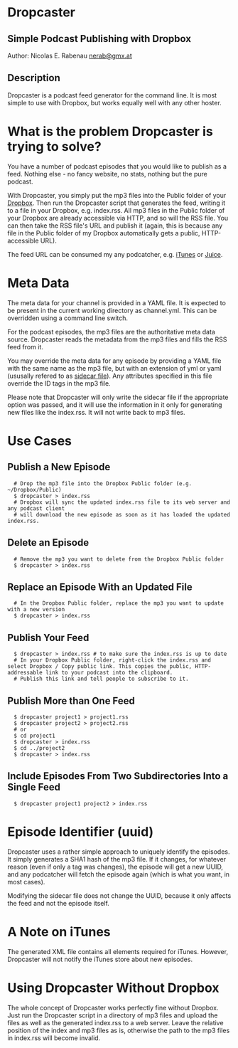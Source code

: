 Dropcaster
==========
Simple Podcast Publishing with Dropbox
--------------------------------------
Author: Nicolas E. Rabenau <nerab@gmx.at>

Description
-----------
Dropcaster is a podcast feed generator for the command line. It is most simple to use with Dropbox, but works equally well with any other hoster.

What is the problem Dropcaster is trying to solve?
==================================================

You have a number of podcast episodes that you would like to publish as a feed. Nothing else - no fancy website, no stats, nothing but the pure podcast.

With Dropcaster, you simply put the mp3 files into the Public folder of your [Dropbox](http://www.dropbox.com/). Then run the Dropcaster script that generates the feed, writing it to a file in your Dropbox, e.g. index.rss. All mp3 files in the Public folder of your Dropbox are already accessible via HTTP, and so will the RSS file. You can then take the RSS file's URL and publish it (again, this is because any file in the Public folder of my Dropbox automatically gets a public, HTTP-accessible URL).

The feed URL can be consumed my any podcatcher, e.g. [iTunes](http://www.apple.com/itunes/) or [Juice](http://juicereceiver.sourceforge.net/).

Meta Data
=========

The meta data for your channel is provided in a YAML file. It is expected to be present in the current working directory as channel.yml. This can be overridden using a command line switch.

For the podcast episodes, the mp3 files are the authoritative meta data source. Dropcaster reads the metadata from the mp3 files and fills the RSS feed from it. 

You may override the meta data for any episode by providing a YAML file with the same name as the mp3 file, but with an extension of yml or yaml (ususally refered to as <a href="http://en.wikipedia.org/wiki/Sidecar_file">sidecar file</a>). Any attributes specified in this file override the ID tags in the mp3 file.

Please note that Dropcaster will only write the sidecar file if the appropriate option was passed, and it will use the information in it only for generating new files like the index.rss. It will not write back to mp3 files.

Use Cases
=========

Publish a New Episode
---------------------

	  # Drop the mp3 file into the Dropbox Public folder (e.g. ~/Dropbox/Public)
	  $ dropcaster > index.rss
	  # Dropbox will sync the updated index.rss file to its web server and any podcast client
	  # will download the new episode as soon as it has loaded the updated index.rss.

Delete an Episode
-----------------

	  # Remove the mp3 you want to delete from the Dropbox Public folder
	  $ dropcaster > index.rss

Replace an Episode With an Updated File
---------------------------------------

	  # In the Dropbox Public folder, replace the mp3 you want to update with a new version
	  $ dropcaster > index.rss

Publish Your Feed
-----------------

	  $ dropcaster > index.rss # to make sure the index.rss is up to date
	  # In your Dropbox Public folder, right-click the index.rss and select Dropbox / Copy public link. This copies the public, HTTP-addressable link to your podcast into the clipboard.
	  # Publish this link and tell people to subscribe to it.

Publish More than One Feed
--------------------------

	  $ dropcaster project1 > project1.rss
	  $ dropcaster project2 > project2.rss
	  # or
	  $ cd project1
	  $ dropcaster > index.rss
	  $ cd ../project2
	  $ dropcaster > index.rss

Include Episodes From Two Subdirectories Into a Single Feed
-----------------------------------------------------------

	  $ dropcaster project1 project2 > index.rss

Episode Identifier (uuid)
=========================

Dropcaster uses a rather simple approach to uniquely identify the episodes. It simply generates a SHA1 hash of the mp3 file. If it changes, for whatever reason (even if only a tag was changes), the episode will get a new UUID, and any podcatcher will fetch the episode again (which is what you want, in most cases).

Modifying the sidecar file does not change the UUID, because it only affects the feed and not the episode itself.

A Note on iTunes
================

The generated XML file contains all elements required for iTunes. However, Dropcaster will not notify the iTunes store about new episodes.

Using Dropcaster Without Dropbox
================================

The whole concept of Dropcaster works perfectly fine without Dropbox. Just run the Dropcaster script in a directory of mp3 files and upload the files as well as the generated index.rss to a web server. Leave the relative position of the index and mp3 files as is, otherwise the path to the mp3 files in index.rss will become invalid.
